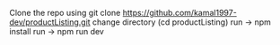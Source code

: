 Clone the repo  using git clone https://github.com/kamal1997-dev/productListing.git
change directory (cd productListing)
run -> npm install
run -> npm run dev
